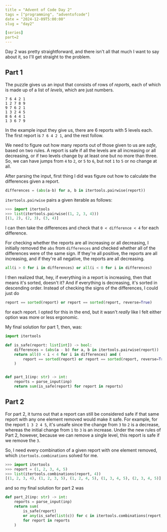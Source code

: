 ```yaml
---
title = "Advent of Code Day 2"
tags = ["programming", "adventofcode"]
date = "2024-12-09T5:00:00"
slug = "day2"

[series]
part=2
---
```


Day 2 was pretty straightforward, and there isn't all that much I want to say about it, so I'll get straight to the problem.

## Part 1

The puzzle gives us an input that consists of rows of _reports_, each of which is made up of a list of _levels_, which are just numbers.

```
7 6 4 2 1
1 2 7 8 9
9 7 6 2 1
1 3 2 4 5
8 6 4 4 1
1 3 6 7 9
```

In the example input they give us, there are 6 reports with 5 levels each. The first report is `7 6 4 2 1`, and the rest follow.

We need to figure out how many reports out of those given to us are _safe_, based on two rules. A report is safe if all the levels are all increasing or all decreasing, or if two levels change by at least one but no more than three. So, we can have jumps from `4` to `2`, or `5` to `6`, but not `1` to `5` or no change at all.

After parsing the input, first thing I did was figure out how to calculate the differences given a report.

```py
differences = (abs(a-b) for a, b in itertools.pairwise(report))
```

`itertools.pairwise` pairs a given iterable as follows:

```py
>>> import itertools
>>> list(itertools.pairwise((1, 2, 3, 4)))
[(1, 2), (2, 3), (3, 4)]
```

I can then take the differences and check that `0 < difference < 4` for each difference.

For checking whether the reports are all increasing or all decreasing, I initially removed the `abs` from `differences` and checked whether all of the differences were of the same sign. If they're all positive, the reports are all increasing, and if they're all negative, the reports are all decreasing.

```py
all(i > 0 for i in differences) or all(i < 0 for i in differences)
```

I then realized that, hey, if everything in a report is increasing, then that means it's sorted, doesn't it? And if everything is decreasing, it's sorted in descending order. Instead of checking the signs of the differences, I could just do

```py
report == sorted(report) or report == sorted(report, reverse=True)
```

for each report. I opted for this in the end, but it wasn't _really_ like I felt either option was more or less ergonomic.

My final solution for part 1, then, was:

```py
import itertools

def is_safe(report: list[int]) -> bool:
    differences = (abs(a - b) for a, b in itertools.pairwise(report))
    return all(0 < i < 4 for i in differences) and (
        report == sorted(report) or report == sorted(report, reverse=True)
    )


def part_1(inp: str) -> int:
    reports = parse_input(inp)
    return sum(is_safe(report) for report in reports)
```

## Part 2

For part 2, it turns out that a report can still be considered safe if that same report with any one element removed would make it safe. For example, for the report `1 3 2 4 5`, it's unsafe since the change from `3` to `2` is a decrease, whereas the initial change from `1` to `3` is an increase. Under the new rules of Part 2, however, because we can remove a single level, this report is safe if we remove the `3`.

So, I need every combination of a given report with one element removed, which `itertools.combinations` solved for me.

```py
>>> import itertools
>>> report = (1, 2, 3, 4, 5)
>>> list(itertools.combinations(report, 4))
[(1, 2, 3, 4), (1, 2, 3, 5), (1, 2, 4, 5), (1, 3, 4, 5), (2, 3, 4, 5)]
```

and so my final solution for part 2 was

```py
def part_2(inp: str) -> int:
    reports = parse_input(inp)
    return sum(
        is_safe(report)
        or any(is_safe(list(c)) for c in itertools.combinations(report, len(report) - 1))
        for report in reports
    )
```
